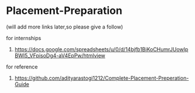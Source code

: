 # Placement-Preparation

(will add more links later,so please give a follow)

for internships
1. https://docs.google.com/spreadsheets/u/0/d/14bjfb1BiKoCHumrJUowIpBWI5_VFpisoDg4-aV4EpPw/htmlview

for reference
1. https://github.com/adityarastogi1212/Complete-Placement-Preperation-Guide
